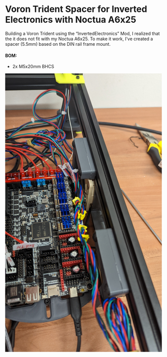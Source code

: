 # Voron Trident Spacer for Inverted Electronics with Noctua A6x25
  
Building a Voron Trident using the “InvertedElectronics” Mod, I realized that the it does not fit with my Noctua A6x25.
To make it work, I've created a spacer (5.5mm) based on the DIN rail frame mount.
  
#### BOM:
- 2x M5x20mm BHCS
    
![DIN Frame Mount Spacer jpeg](DIN_frame_mount_spacer_x2.jpeg)